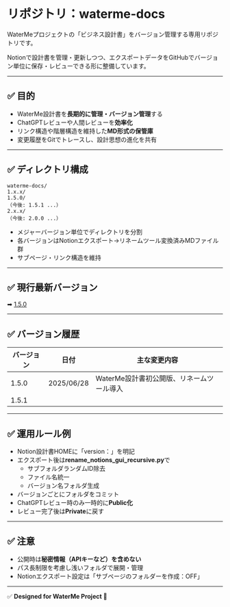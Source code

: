 # リポジトリ：waterme-docs

WaterMeプロジェクトの「ビジネス設計書」をバージョン管理する専用リポジトリです。

Notionで設計書を管理・更新しつつ、エクスポートデータをGitHubでバージョン単位に保存・レビューできる形に整備しています。

---

## ✅ 目的

- WaterMe設計書を**長期的に管理・バージョン管理**する
- ChatGPTレビューや人間レビューを**効率化**
- リンク構造や階層構造を維持した**MD形式の保管庫**
- 変更履歴をGitでトレースし、設計思想の進化を共有

---

## ✅ ディレクトリ構成
```
waterme-docs/
1.x.x/
1.5.0/
（今後: 1.5.1 ...）
2.x.x/
（今後: 2.0.0 ...）
```


- メジャーバージョン単位でディレクトリを分割
- 各バージョンはNotionエクスポート→リネームツール変換済みMDファイル群
- サブページ・リンク構造を維持

---

## ✅ 現行最新バージョン

➡ [1.5.0](./1.x.x/1.5.0/)

---

## ✅ バージョン履歴

| バージョン | 日付       | 主な変更内容                                 |
|------------|------------|---------------------------------------------|
| 1.5.0      | 2025/06/28 | WaterMe設計書初公開版、リネームツール導入 |
| 1.5.1      |    |       |

---

## ✅ 運用ルール例

- Notion設計書HOMEに「version：」を明記
- エクスポート後は**rename_notions_gui_recursive.py**で
  - サブフォルダランダムID除去
  - ファイル名統一
  - バージョン名フォルダ生成
- バージョンごとにフォルダをコミット
- ChatGPTレビュー時のみ一時的に**Public化**
- レビュー完了後は**Private**に戻す

---

## ✅ 注意

- 公開時は**秘密情報（APIキーなど）を含めない**
- パス長制限を考慮し浅いフォルダで展開・管理
- Notionエクスポート設定は「サブページのフォルダーを作成：OFF」

---

✅ **Designed for WaterMe Project 🪷**
